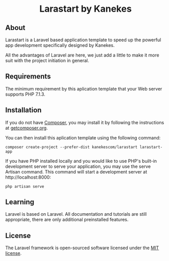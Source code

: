 <p align="center">
    <h1 align="center">Larastart by Kanekes</h1>
</p>

## About

Larastart is a Laravel based application template to speed up the powerful app development specifically designed by Kanekes.

All the advantages of Laravel are here, we just add a little to make it more suit with the project initiation in general.

## Requirements

The minimum requirement by this aplication template that your Web server supports PHP 7.1.3.

## Installation

If you do not have [Composer](http://getcomposer.org/), you may install it by following the instructions
at [getcomposer.org](http://getcomposer.org/doc/00-intro.md#installation-nix).

You can then install this aplication template using the following command:

~~~
composer create-project --prefer-dist kanekescom/larastart larastart-app
~~~

If you have PHP installed locally and you would like to use PHP's built-in development server to serve your application, you may use the serve Artisan command. This command will start a development server at http://localhost:8000:

~~~
php artisan serve
~~~

## Learning

Laravel is based on Laravel. All documentation and tutorials are still appropriate, there are only additional preinstalled features.

## License

The Laravel framework is open-sourced software licensed under the [MIT license](https://opensource.org/licenses/MIT).
